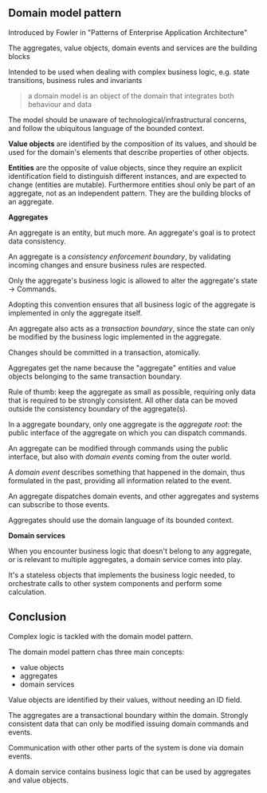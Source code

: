## Domain model pattern

Introduced by Fowler in "Patterns of Enterprise Application Architecture"

The aggregates, value objects, domain events and services are the building blocks

Intended to be used when dealing with complex business logic, e.g. state transitions, business rules and invariants

> a domain model is an object of the domain that integrates both behaviour and data

The model should be unaware of technological/infrastructural concerns, and follow the ubiquitous language of the bounded context.

**Value objects** are identified by the composition of its values, and should be used for the domain's elements that describe properties of other objects.

**Entities** are the opposite of value objects, since they require an explicit identification field to distinguish different instances, and are expected to change (entities are mutable). Furthermore entities shoul only be part of an aggregate, not as an independent pattern. They are the building blocks of an aggregate.

**Aggregates**

An aggregate is an entity, but much more. An aggregate's goal is to protect data consistency.

An aggregate is a *consistency enforcement boundary*, by validating incoming changes and ensure business rules are respected.

Only the aggregate's business logic is allowed to alter the aggregate's state -> Commands.

Adopting this convention ensures that all business logic of the aggregate is implemented in only the aggregate itself.

An aggregate also acts as a *transaction boundary*, since the state can only be modified by the business logic implemented in the aggregate.

Changes should be committed in a transaction, atomically.

Aggregates get the name because the "aggregate" entities and value objects belonging to the same transaction boundary.

Rule of thumb: keep the aggregate as small as possible, requiring only data that is required to be strongly consistent. All other data can be moved outside the consistency boundary of the aggregate(s).

In a aggregate boundary, only one aggregate is the *aggregate root*: the public interface of the aggregate on which you can dispatch commands.

An aggregate can be modified through commands using the public interface, but also with *domain events* coming from the outer world.

A *domain event* describes something that happened in the domain, thus formulated in the past, providing all information related to the event.

An aggregate dispatches domain events, and other aggregates and systems can subscribe to those events.

Aggregates should use the domain language of its bounded context.

**Domain services**

When you encounter business logic that doesn't belong to any aggregate, or is relevant to multiple aggregates, a domain service comes into play.

It's a stateless objects that implements the business logic needed, to orchestrate calls to other system components and perform some calculation.


## Conclusion

Complex logic is tackled with the domain model pattern.

The domain model pattern chas three main concepts:

- value objects
- aggregates
- domain services

Value objects are identified by their values, without needing an ID field.

The aggregates are a transactional boundary within the domain. Strongly consistent data that can only be modified issuing domain commands and events.

Communication with other other parts of the system is done via domain events.

A domain service contains business logic that can be used by aggregates and value objects.
